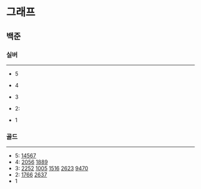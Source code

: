 # 그래프
##
## 백준

### 실버

---

- 5
- 4
- 3
- 2:

- 1

### 골드

---

- 5:
[14567](%EC%9C%84%EC%83%81%EC%A0%95%EB%A0%AC%2F14567%2F14567.md)
- 4:
[2056](%EC%9C%84%EC%83%81%EC%A0%95%EB%A0%AC%2F2056%2F2056.md)
[1889](%EC%9C%84%EC%83%81%EC%A0%95%EB%A0%AC%2F1889%2F1889.md)
- 3:
[2252](%EC%9C%84%EC%83%81%EC%A0%95%EB%A0%AC%2F2252%2F2252.md)
[1005](%EC%9C%84%EC%83%81%EC%A0%95%EB%A0%AC%2F1005%2F1005.md)
[1516](%EC%9C%84%EC%83%81%EC%A0%95%EB%A0%AC%2F1516%2F1516.md)
[2623](%EC%9C%84%EC%83%81%EC%A0%95%EB%A0%AC%2F2623%2F2623.md)
[9470](%EC%9C%84%EC%83%81%EC%A0%95%EB%A0%AC%2F9470%2F9470.md)
- 2:
[1766](%EC%9C%84%EC%83%81%EC%A0%95%EB%A0%AC%2F1766%2F1766.md)
[2637](%EC%9C%84%EC%83%81%EC%A0%95%EB%A0%AC%2F2637%2F2637.md)
- 1

